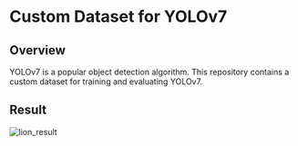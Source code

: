 # Custom Dataset for YOLOv7

## Overview
YOLOv7 is a popular object detection algorithm.
This repository contains a custom dataset for training and evaluating YOLOv7. 

## Result

![lion_result](https://github.com/tanygit/yolov7-custom-datset/assets/93830435/fa83dea1-4fa0-4ed3-ae74-e3e8e085e3dd)
